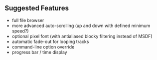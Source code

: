 ## Suggested Features

- full file browser
- more advanced auto-scrolling (up and down with defined minimum speed?)
- optional pixel font (with antialiased blocky filtering instead of MSDF)
- automatic fade-out for looping tracks
- command-line option override
- progress bar / time display
